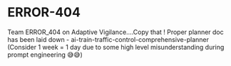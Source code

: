# ERROR-404
Team ERROR_404 on Adaptive Vigilance....Copy that !
Proper planner doc has been laid down - ai-train-traffic-control-comprehensive-planner (Consider 1 week = 1 day due to some high level misunderstanding during prompt engineering 😅😅)

